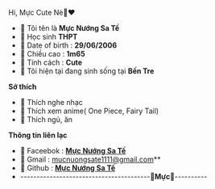 Hi, Mực Cute Nè🦑❤

- 🦑 Tôi tên là **Mực Nướng Sa Tế**
- 🦑 Học sinh **THPT**
- 🦑 Date of birth : **29/06/2006**
- 🦑 Chiều cao : **1m65**
- 🦑 Tính cách :  **Cute** 
- 🦑 Tôi hiện tại đang sinh sống tại **Bến Tre**

**Sở thích**

- 🦑 Thích nghe nhạc 
- 🦑 Thích xem anime( One Piece, Fairy Tail)
- 🦑 Thích ngủ, ăn

**Thông tin liên lạc**

- 🦑 Faceebok : **[Mực Nướng Sa Tế](https://www.facebook.com/mnstcutes1)**
- 🦑 Gmail : [mucnuongsate1111@gmail.com](https://gmail.com)**
- 🦑 Github : **[Mực Nướng Sa Tế](https://github.com/mnstcutes1)**
- ----------------------------------------🦑**Mực**🦑----------
